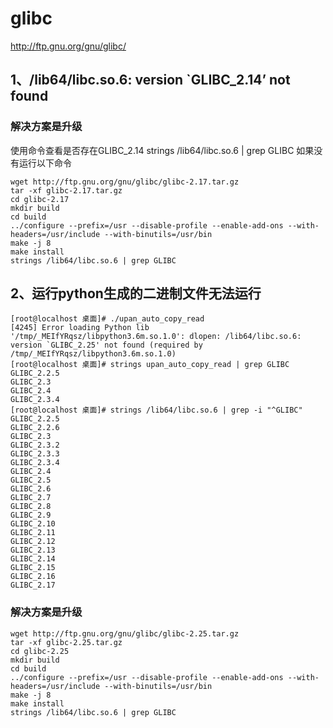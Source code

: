 # glibc

http://ftp.gnu.org/gnu/glibc/

## 1、/lib64/libc.so.6: version `GLIBC_2.14’ not found

### 解决方案是升级
使用命令查看是否存在GLIBC_2.14
strings /lib64/libc.so.6 | grep GLIBC
如果没有运行以下命令
```
wget http://ftp.gnu.org/gnu/glibc/glibc-2.17.tar.gz
tar -xf glibc-2.17.tar.gz
cd glibc-2.17
mkdir build
cd build
../configure --prefix=/usr --disable-profile --enable-add-ons --with-headers=/usr/include --with-binutils=/usr/bin
make -j 8
make install
strings /lib64/libc.so.6 | grep GLIBC
```

## 2、运行python生成的二进制文件无法运行
```
[root@localhost 桌面]# ./upan_auto_copy_read
[4245] Error loading Python lib '/tmp/_MEIfYRqsz/libpython3.6m.so.1.0': dlopen: /lib64/libc.so.6: version `GLIBC_2.25' not found (required by /tmp/_MEIfYRqsz/libpython3.6m.so.1.0)
[root@localhost 桌面]# strings upan_auto_copy_read | grep GLIBC
GLIBC_2.2.5
GLIBC_2.3
GLIBC_2.4
GLIBC_2.3.4
[root@localhost 桌面]# strings /lib64/libc.so.6 | grep -i "^GLIBC"
GLIBC_2.2.5
GLIBC_2.2.6
GLIBC_2.3
GLIBC_2.3.2
GLIBC_2.3.3
GLIBC_2.3.4
GLIBC_2.4
GLIBC_2.5
GLIBC_2.6
GLIBC_2.7
GLIBC_2.8
GLIBC_2.9
GLIBC_2.10
GLIBC_2.11
GLIBC_2.12
GLIBC_2.13
GLIBC_2.14
GLIBC_2.15
GLIBC_2.16
GLIBC_2.17
```

### 解决方案是升级
```
wget http://ftp.gnu.org/gnu/glibc/glibc-2.25.tar.gz
tar -xf glibc-2.25.tar.gz
cd glibc-2.25
mkdir build
cd build
../configure --prefix=/usr --disable-profile --enable-add-ons --with-headers=/usr/include --with-binutils=/usr/bin
make -j 8
make install
strings /lib64/libc.so.6 | grep GLIBC
```
